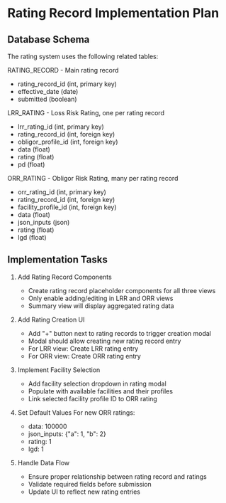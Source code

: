 


# Rating Record Implementation Plan

## Database Schema
The rating system uses the following related tables:

RATING_RECORD - Main rating record
- rating_record_id (int, primary key)  
- effective_date (date)
- submitted (boolean)

LRR_RATING - Loss Risk Rating, one per rating record
- lrr_rating_id (int, primary key)
- rating_record_id (int, foreign key)
- obligor_profile_id (int, foreign key) 
- data (float)
- rating (float)
- pd (float)

ORR_RATING - Obligor Risk Rating, many per rating record
- orr_rating_id (int, primary key)
- rating_record_id (int, foreign key)
- facility_profile_id (int, foreign key)
- data (float) 
- json_inputs (json)
- rating (float)
- lgd (float)

## Implementation Tasks

1. Add Rating Record Components
   - Create rating record placeholder components for all three views
   - Only enable adding/editing in LRR and ORR views
   - Summary view will display aggregated rating data

2. Add Rating Creation UI
   - Add "+" button next to rating records to trigger creation modal
   - Modal should allow creating new rating record entry
   - For LRR view: Create LRR rating entry
   - For ORR view: Create ORR rating entry

3. Implement Facility Selection
   - Add facility selection dropdown in rating modal
   - Populate with available facilities and their profiles
   - Link selected facility profile ID to ORR rating

4. Set Default Values
   For new ORR ratings:
   - data: 100000
   - json_inputs: {"a": 1, "b": 2}
   - rating: 1
   - lgd: 1

5. Handle Data Flow
   - Ensure proper relationship between rating record and ratings
   - Validate required fields before submission
   - Update UI to reflect new rating entries
